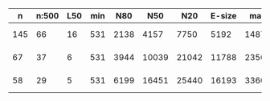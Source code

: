 n    |n:500  |L50  |min  |N80   |N50    |N20    |E-size  |max    |sum     |name
---  |---    |---  |---  |---   |---    |---    |---     |---    |---     |---
145  |66     |16   |531  |2138  |4157   |7750   |5192    |14874  |203117  |hsapiens-unitigs.fa
67   |37     |6    |531  |3944  |10039  |21042  |11788   |23561  |205346  |hsapiens-contigs.fa
58   |29     |5    |531  |6199  |16451  |25440  |16193   |33600  |205310  |hsapiens-scaffolds.fa
